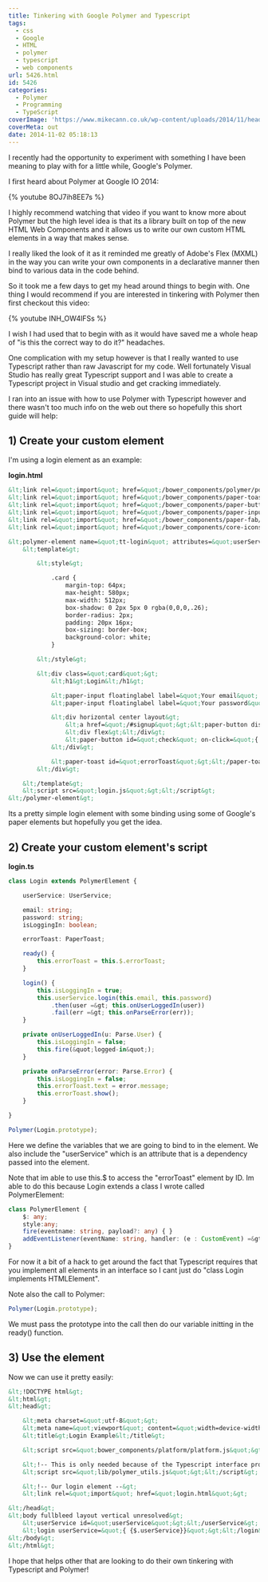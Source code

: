 ```yaml
---
title: Tinkering with Google Polymer and Typescript
tags:
  - css
  - Google
  - HTML
  - polymer
  - typescript
  - web components
url: 5426.html
id: 5426
categories:
  - Polymer
  - Programming
  - TypeScript
coverImage: 'https://www.mikecann.co.uk/wp-content/uploads/2014/11/head.png'
coverMeta: out
date: 2014-11-02 05:18:13
---
```


I recently had the opportunity to experiment with something I have been meaning to play with for a little while, Google's Polymer.
<!-- more -->
I first heard about Polymer at Google IO 2014:

{% youtube 8OJ7ih8EE7s %}

I highly recommend watching that video if you want to know more about Polymer but the high level idea is that its a library built on top of the new HTML Web Components and it allows us to write our own custom HTML elements in a way that makes sense.

I really liked the look of it as it reminded me greatly of Adobe's Flex (MXML) in the way you can write your own components in a declarative manner then bind to various data in the code behind.

So it took me a few days to get my head around things to begin with. One thing I would recommend if you are interested in tinkering with Polymer then first checkout this video:

{% youtube INH_OW4lFSs %}

I wish I had used that to begin with as it would have saved me a whole heap of "is this the correct way to do it?" headaches.

One complication with my setup however is that I really wanted to use Typescript rather than raw Javascript for my code. Well fortunately Visual Studio has really great Typescript support and I was able to create a Typescript project in Visual studio and get cracking immediately.

I ran into an issue with how to use Polymer with Typescript however and there wasn't too much info on the web out there so hopefully this short guide will help:

## 1) Create your custom element

I'm using a login element as an example:

**login.html**
```html
&lt;link rel=&quot;import&quot; href=&quot;/bower_components/polymer/polymer.html&quot;&gt;
&lt;link rel=&quot;import&quot; href=&quot;/bower_components/paper-toast/paper-toast.html&quot;&gt;
&lt;link rel=&quot;import&quot; href=&quot;/bower_components/paper-button/paper-button.html&quot;&gt;
&lt;link rel=&quot;import&quot; href=&quot;/bower_components/paper-input/paper-input.html&quot;&gt;
&lt;link rel=&quot;import&quot; href=&quot;/bower_components/paper-fab/paper-fab.html&quot;&gt;
&lt;link rel=&quot;import&quot; href=&quot;/bower_components/core-icons/core-icons.html&quot;&gt;

&lt;polymer-element name=&quot;tt-login&quot; attributes=&quot;userService&quot;&gt;
    &lt;template&gt;

        &lt;style&gt;

            .card {
                margin-top: 64px;
                max-height: 580px;
                max-width: 512px;
                box-shadow: 0 2px 5px 0 rgba(0,0,0,.26);
                border-radius: 2px;
                padding: 20px 16px;
                box-sizing: border-box;
                background-color: white;
            }

        &lt;/style&gt;

        &lt;div class=&quot;card&quot;&gt;
            &lt;h1&gt;Login&lt;/h1&gt;

            &lt;paper-input floatinglabel label=&quot;Your email&quot; type=&quot;email&quot; value=&quot;{ {email}}&quot; error=&quot;Input is not an email!&quot;&gt;&lt;/paper-input&gt;
            &lt;paper-input floatinglabel label=&quot;Your password&quot; type=&quot;password&quot; value=&quot;{ {password}}&quot; error=&quot;Input is not an email!&quot;&gt;&lt;/paper-input&gt;

            &lt;div horizontal center layout&gt;
                &lt;a href=&quot;/#signup&quot;&gt;&lt;paper-button disabled?=&quot;{ {isLoggingIn}}&quot;&gt;Signup&lt;/paper-button&gt;&lt;/a&gt;
                &lt;div flex&gt;&lt;/div&gt;
                &lt;paper-button id=&quot;check&quot; on-click=&quot;{ {login}}&quot; disabled?=&quot;{ {isLoggingIn}}&quot;&gt;Login&lt;/paper-button&gt;
            &lt;/div&gt;          

            &lt;paper-toast id=&quot;errorToast&quot;&gt;&lt;/paper-toast&gt;
        &lt;/div&gt;        

    &lt;/template&gt;
    &lt;script src=&quot;login.js&quot;&gt;&lt;/script&gt;
&lt;/polymer-element&gt;
```

Its a pretty simple login element with some binding using some of Google's paper elements but hopefully you get the idea.

## 2) Create your custom element's script

**login.ts**
```typescript
class Login extends PolymerElement {

    userService: UserService;

    email: string;
    password: string;
    isLoggingIn: boolean;

    errorToast: PaperToast;

    ready() {
        this.errorToast = this.$.errorToast;
    }

    login() {
        this.isLoggingIn = true;
        this.userService.login(this.email, this.password)
            .then(user =&gt; this.onUserLoggedIn(user))
            .fail(err =&gt; this.onParseError(err));
    }

    private onUserLoggedIn(u: Parse.User) {
        this.isLoggingIn = false;
        this.fire(&quot;logged-in&quot;);
    }

    private onParseError(error: Parse.Error) {
        this.isLoggingIn = false;
        this.errorToast.text = error.message;
        this.errorToast.show();
    }

}

Polymer(Login.prototype);
```

Here we define the variables that we are going to bind to in the element. We also include the "userService" which is an attribute that is a dependency passed into the element.

Note that im able to use this.$ to access the "errorToast" element by ID. Im able to do this because Login extends a class I wrote called PolymerElement:

```typescript
class PolymerElement {
    $: any;
    style:any;
    fire(eventname: string, payload?: any) { }
    addEventListener(eventName: string, handler: (e : CustomEvent) =&gt; void) { }
} 
```

For now it a bit of a hack to get around the fact that Typescript requires that you implement all elements in an interface so I cant just do "class Login implements HTMLElement".

Note also the call to Polymer:

```typescript
Polymer(Login.prototype);
```

We must pass the prototype into the call then do our variable initting in the ready() function.

## 3) Use the element

Now we can use it pretty easily:

```html
&lt;!DOCTYPE html&gt;
&lt;html&gt;
&lt;head&gt;

    &lt;meta charset=&quot;utf-8&quot;&gt;
    &lt;meta name=&quot;viewport&quot; content=&quot;width=device-width, minimum-scale=1.0, initial-scale=1.0, user-scalable=yes&quot;&gt;
    &lt;title&gt;Login Example&lt;/title&gt;

    &lt;script src=&quot;bower_components/platform/platform.js&quot;&gt;&lt;/script&gt;

    &lt;!-- This is only needed because of the Typescript interface problem! --&gt;
    &lt;script src=&quot;lib/polymer_utils.js&quot;&gt;&lt;/script&gt;

	&lt;!-- Our login element --&gt;
    &lt;link rel=&quot;import&quot; href=&quot;login.html&quot;&gt;

&lt;/head&gt;
&lt;body fullbleed layout vertical unresolved&gt;
	&lt;userService id=&quot;userService&quot;&gt;&lt;/userService&gt;
    &lt;login userService=&quot;{ {$.userService}}&quot;&gt;&lt;/login&gt;
&lt;/body&gt;
&lt;/html&gt;
```

I hope that helps other that are looking to do their own tinkering with Typescript and Polymer!